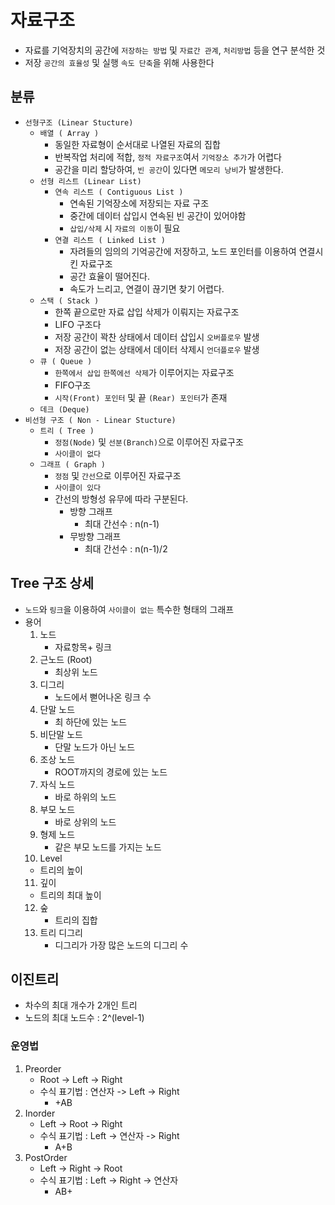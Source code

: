 # 자료구조

- 자료를 기억장치의 공간에 `저장하는 방법` 및 `자료간 관계`, `처리방법` 등을 연구 분석한 것
- 저장 `공간의 효율성` 및 실행 `속도 단축`을 위해 사용한다

## 분류

- `선형구조 (Linear Stucture)`
  - `배열 ( Array )`
    - 동일한 자료형이 순서대로 나열된 자료의 집합
    - 반복작업 처리에 적합, `정적 자료구조`여서 `기억장소 추가`가 어렵다
    - 공간을 미리 할당하여, `빈 공간`이 있다면 `메모리 낭비`가 발생한다.
  - `선형 리스트 (Linear List)`
    - `연속 리스트 ( Contiguous List )`
      - 연속된 기억장소에 저장되는 자료 구조
      - 중간에 데이터 삽입시 연속된 빈 공간이 있어야함
      - `삽입/삭제` 시 `자료의 이동`이 필요
    - `연결 리스트 ( Linked List )`
      - 자려들의 임의의 기억공간에 저장하고, 노드 포인터를 이용하여 연결시킨 자료구조
      - 공간 효율이 떨어진다.
      - 속도가 느리고, 연결이 끊기면 찾기 어렵다.
  - `스택 ( Stack )`
    - 한쪽 끝으로만 자료 삽입 삭제가 이뤄지는 자료구조
    - LIFO 구조다
    - 저장 공간이 꽉찬 상태에서 데이터 삽입시 `오버플로우` 발생
    - 저장 공간이 없는 상태에서 데이터 삭제시 `언더플로우` 발생
  - `큐 ( Queue )`
    - `한쪽에서 삽입` `한쪽에선 삭제`가 이루어지는 자료구조
    - FIFO구조
    - `시작(Front) 포인터` 및 끝 `(Rear) 포인터`가 존재
  - `데크 (Deque)`
- `비선형 구조 ( Non - Linear Stucture)`
  - `트리 ( Tree )`
    - `정점(Node)` 및 `선분(Branch)`으로 이루어진 자료구조
    - `사이클이 없다`
  - `그래프 ( Graph )`
    - `정점` 및 `간선`으로 이루어진 자료구조
    - `사이클이 있다`
    - 간선의 방형성 유무에 따라 구분된다.
      - 방향 그래프
        - 최대 간선수 : n(n-1)
      - 무방향 그래프
        - 최대 간선수 : n(n-1)/2

## Tree 구조 상세

- `노드`와 `링크`을 이용하여 `사이클이 없는` 특수한 형태의 그래프
- 용어
  1. 노드
     - 자료항목+ 링크
  2. 근노드 (Root)
     - 최상위 노드
  3. 디그리
     - 노드에서 뻗어나온 링크 수
  4. 단말 노드
     - 최 하단에 있는 노드
  5. 비단말 노드
     - 단말 노드가 아닌 노드
  6. 조상 노드
     - ROOT까지의 경로에 있는 노드
  7. 자식 노드
     - 바로 하위의 노드
  8. 부모 노드
     - 바로 상위의 노드
  9. 형제 노드
     - 같은 부모 노드를 가지는 노드
  10. Level
  - 트리의 높이
  11. 깊이
  - 트리의 최대 높이
  12. 숲
      - 트리의 집합
  13. 트리 디그리
      - 디그리가 가장 많은 노드의 디그리 수

## 이진트리

- 차수의 최대 개수가 2개인 트리
- 노드의 최대 노드수 : 2^(level-1)

### 운영법

1. Preorder
   - Root -> Left -> Right
   - 수식 표기법 : 연산자 -> Left -> Right
     - +AB
2. Inorder
   - Left -> Root -> Right
   - 수식 표기법 : Left -> 연산자 -> Right
     - A+B
3. PostOrder
   - Left -> Right -> Root
   - 수식 표기법 : Left -> Right -> 연산자
     - AB+
